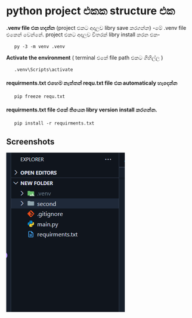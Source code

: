 
# python project එකක structure එක




**.venv file එක හදන්න** (project එකට අදාලව libry save කරගන්න)
-මේ .venv file එකෙන් වෙන්නේ. project එකට අදාලව විතරක් libry install කරන එක-
```http
   py -3 -m venv .venv
```

**Activate the environment** ( terminal එකේ file path එකට ගිහිල්ල )

```http
   .venv\Scripts\activate
```

#### requirments.txt එහෙම නැත්තන් requ.txt file එක automaticaly හැදෙන්න 

```http
   pip freeze requ.txt
```

#### requirments.txt file එකේ තියෙන libry version install  කරගන්න.

```http
   pip install -r requirments.txt
```


## Screenshots

![App Screenshot](https://github.com/PiyumalNipuna60/The-structure-of-a-python-project/blob/master/folder-structure.png)

